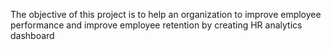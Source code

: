 The objective of this project is to help an organization to improve employee performance and improve employee retention by creating HR analytics dashboard
